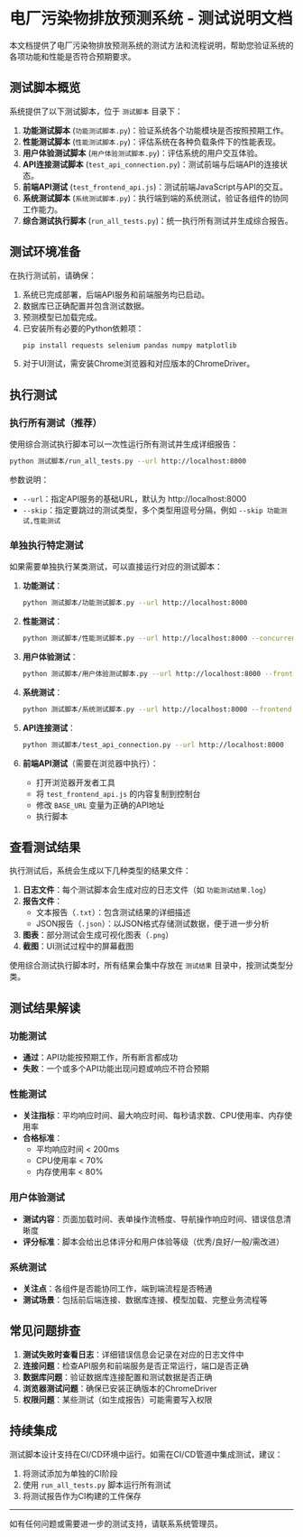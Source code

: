 # 电厂污染物排放预测系统 - 测试说明文档

本文档提供了电厂污染物排放预测系统的测试方法和流程说明，帮助您验证系统的各项功能和性能是否符合预期要求。

## 测试脚本概览

系统提供了以下测试脚本，位于 `测试脚本` 目录下：

1. **功能测试脚本** (`功能测试脚本.py`)：验证系统各个功能模块是否按照预期工作。
2. **性能测试脚本** (`性能测试脚本.py`)：评估系统在各种负载条件下的性能表现。
3. **用户体验测试脚本** (`用户体验测试脚本.py`)：评估系统的用户交互体验。
4. **API连接测试脚本** (`test_api_connection.py`)：测试前端与后端API的连接状态。
5. **前端API测试** (`test_frontend_api.js`)：测试前端JavaScript与API的交互。
6. **系统测试脚本** (`系统测试脚本.py`)：执行端到端的系统测试，验证各组件的协同工作能力。
7. **综合测试执行脚本** (`run_all_tests.py`)：统一执行所有测试并生成综合报告。

## 测试环境准备

在执行测试前，请确保：

1. 系统已完成部署，后端API服务和前端服务均已启动。
2. 数据库已正确配置并包含测试数据。
3. 预测模型已加载完成。
4. 已安装所有必要的Python依赖项：
   ```bash
   pip install requests selenium pandas numpy matplotlib
   ```
5. 对于UI测试，需安装Chrome浏览器和对应版本的ChromeDriver。

## 执行测试

### 执行所有测试（推荐）

使用综合测试执行脚本可以一次性运行所有测试并生成详细报告：

```bash
python 测试脚本/run_all_tests.py --url http://localhost:8000
```

参数说明：
- `--url`：指定API服务的基础URL，默认为 http://localhost:8000
- `--skip`：指定要跳过的测试类型，多个类型用逗号分隔，例如 `--skip 功能测试,性能测试`

### 单独执行特定测试

如果需要单独执行某类测试，可以直接运行对应的测试脚本：

1. **功能测试**：
   ```bash
   python 测试脚本/功能测试脚本.py --url http://localhost:8000
   ```

2. **性能测试**：
   ```bash
   python 测试脚本/性能测试脚本.py --url http://localhost:8000 --concurrent 10 --duration 60
   ```
   
3. **用户体验测试**：
   ```bash
   python 测试脚本/用户体验测试脚本.py --url http://localhost:8000 --frontend http://localhost:3000
   ```

4. **系统测试**：
   ```bash
   python 测试脚本/系统测试脚本.py --url http://localhost:8000 --frontend http://localhost:3000
   ```

5. **API连接测试**：
   ```bash
   python 测试脚本/test_api_connection.py --url http://localhost:8000
   ```

6. **前端API测试**（需要在浏览器中执行）：
   - 打开浏览器开发者工具
   - 将 `test_frontend_api.js` 的内容复制到控制台
   - 修改 `BASE_URL` 变量为正确的API地址
   - 执行脚本

## 查看测试结果

执行测试后，系统会生成以下几种类型的结果文件：

1. **日志文件**：每个测试脚本会生成对应的日志文件（如 `功能测试结果.log`）
2. **报告文件**：
   - 文本报告（`.txt`）：包含测试结果的详细描述
   - JSON报告（`.json`）：以JSON格式存储测试数据，便于进一步分析
3. **图表**：部分测试会生成可视化图表（`.png`）
4. **截图**：UI测试过程中的屏幕截图

使用综合测试执行脚本时，所有结果会集中存放在 `测试结果` 目录中，按测试类型分类。

## 测试结果解读

### 功能测试

- **通过**：API功能按预期工作，所有断言都成功
- **失败**：一个或多个API功能出现问题或响应不符合预期

### 性能测试

- **关注指标**：平均响应时间、最大响应时间、每秒请求数、CPU使用率、内存使用率
- **合格标准**：
  - 平均响应时间 < 200ms
  - CPU使用率 < 70%
  - 内存使用率 < 80%

### 用户体验测试

- **测试内容**：页面加载时间、表单操作流畅度、导航操作响应时间、错误信息清晰度
- **评分标准**：脚本会给出总体评分和用户体验等级（优秀/良好/一般/需改进）

### 系统测试

- **关注点**：各组件是否能协同工作，端到端流程是否畅通
- **测试场景**：包括前后端连接、数据库连接、模型加载、完整业务流程等

## 常见问题排查

1. **测试失败时查看日志**：详细错误信息会记录在对应的日志文件中
2. **连接问题**：检查API服务和前端服务是否正常运行，端口是否正确
3. **数据库问题**：验证数据库连接配置和测试数据是否正确
4. **浏览器测试问题**：确保已安装正确版本的ChromeDriver
5. **权限问题**：某些测试（如生成报告）可能需要写入权限

## 持续集成

测试脚本设计支持在CI/CD环境中运行。如需在CI/CD管道中集成测试，建议：

1. 将测试添加为单独的CI阶段
2. 使用 `run_all_tests.py` 脚本运行所有测试
3. 将测试报告作为CI构建的工件保存

---

如有任何问题或需要进一步的测试支持，请联系系统管理员。 